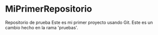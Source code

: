 # MiPrimerRepositorio
Repositorio de prueba
Este es mi primer proyecto usando Git.
Este es un cambio hecho en la rama 'pruebas'.